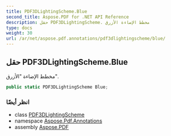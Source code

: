 ```yaml
---
title: PDF3DLightingScheme.Blue
second_title: Aspose.PDF for .NET API Reference
description: حقل PDF3DLightingScheme. مخطط الإضاءة الأزرق
type: docs
weight: 30
url: /ar/net/aspose.pdf.annotations/pdf3dlightingscheme/blue/
---
```

## حقل PDF3DLightingScheme.Blue

مخطط الإضاءة "الأزرق".

```csharp
public static PDF3DLightingScheme Blue;
```

### انظر أيضًا

* class [PDF3DLightingScheme](../)
* namespace [Aspose.Pdf.Annotations](../../../aspose.pdf.annotations/)
* assembly [Aspose.PDF](../../../)